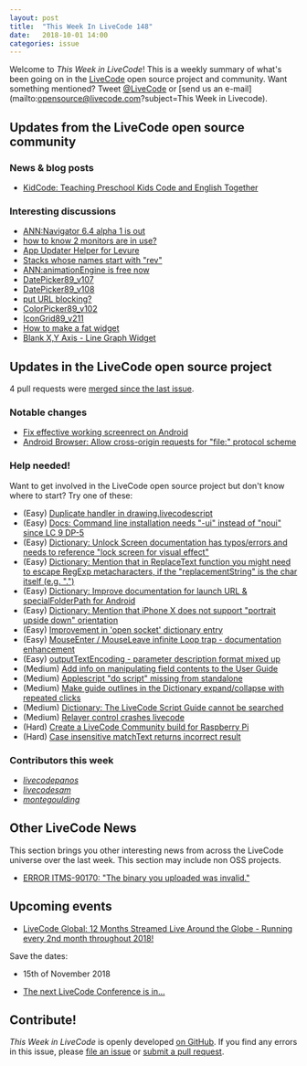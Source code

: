 ```yaml
---
layout: post
title:  "This Week In LiveCode 148"
date:   2018-10-01 14:00
categories: issue
---
```


Welcome to *This Week in LiveCode*!  This is a weekly summary of what's been
going on in the [LiveCode](https://livecode.com/) open source project and
community.  Want something mentioned?  Tweet
[@LiveCode](https://twitter.com/LiveCode) or
[send us an e-mail](mailto:opensource@livecode.com?subject=This Week in Livecode).

## Updates from the LiveCode open source community


### News & blog posts

- [KidCode: Teaching Preschool Kids Code and English Together](https://livecode.com/kidcode-teaching-preschool-kids-code-and-english-together/)


### Interesting discussions

- [ANN:Navigator 6.4 alpha 1 is out](https://www.mail-archive.com/use-livecode@lists.runrev.com/msg98137.html)
- [how to know 2 monitors are in use?](https://www.mail-archive.com/use-livecode@lists.runrev.com/msg98147.html)
- [App Updater Helper for Levure](https://www.mail-archive.com/use-livecode@lists.runrev.com/msg98160.html)
- [Stacks whose names start with "rev"](https://www.mail-archive.com/use-livecode@lists.runrev.com/msg98168.html)
- [ANN:animationEngine is free now](https://www.mail-archive.com/use-livecode@lists.runrev.com/msg98193.html)
- [DatePicker89_v107](https://www.mail-archive.com/use-livecode@lists.runrev.com/msg98244.html)
- [DatePicker89_v108](https://www.mail-archive.com/use-livecode@lists.runrev.com/msg98247.html)
- [put URL blocking?](https://www.mail-archive.com/use-livecode@lists.runrev.com/msg98249.html)
- [ColorPicker89_v102](https://www.mail-archive.com/use-livecode@lists.runrev.com/msg98248.html)
- [IconGrid89_v211](https://www.mail-archive.com/use-livecode@lists.runrev.com/msg98251.html)
- [How to make a fat widget](http://forums.livecode.com/viewtopic.php?t=31585&p=171892#p171892)
- [Blank X,Y Axis - Line Graph Widget](http://forums.livecode.com/viewtopic.php?t=31583&p=171878#p171878)

## Updates in the LiveCode open source project

4 pull requests were [merged since the last issue](https://github.com/search?q=org%3Alivecode+is%3Apublic+is%3Apr+is%3Amerged+merged%3A2018-09-24..2018-09-30&type=Issues).

<!---
### New LiveCode releases

- [LiveCode 9.0.1](https://www.mail-archive.com/use-livecode@lists.runrev.com/msg97854.html)
--->


### Notable changes

- [Fix effective working screenrect on Android](https://github.com/livecode/livecode/pull/6691)
- [Android Browser: Allow cross-origin requests for "file:" protocol scheme](https://github.com/livecode/livecode/pull/6698)

<!---
### Bug of the week

- [Bug 21586 - [Anomaly?] Can't reference name of the default card of a new stack](http://quality.livecode.com/show_bug.cgi?id=21586)

The reporter provided a detailed recipe as well as a helpful simple sample stack that allowed us to test and confirm the problem quickly.
--->

### Help needed!

Want to get involved in the LiveCode open source project but don't know where
to start?  Try one of these:

- (Easy) [Duplicate handler in drawing.livecodescript](https://quality.livecode.com/show_bug.cgi?id=21602)
- (Easy) [Docs: Command line installation needs "-ui" instead of "noui" since LC 9 DP-5](https://quality.livecode.com/show_bug.cgi?id=21340)
- (Easy) [Dictionary: Unlock Screen documentation has typos/errors and needs to reference "lock screen for visual effect"](https://quality.livecode.com/show_bug.cgi?id=21312)
- (Easy) [Dictionary: Mention that in ReplaceText function you might need to escape RegExp metacharacters, if the "replacementString" is the char itself (e.g. ".")](http://quality.livecode.com/show_bug.cgi?id=20943)
- (Easy) [Dictionary: Improve documentation for launch URL & specialFolderPath for Android](http://quality.livecode.com/show_bug.cgi?id=20722)
- (Easy) [Dictionary: Mention that iPhone X does not support "portrait upside down" orientation](http://quality.livecode.com/show_bug.cgi?id=20640)
- (Easy) [Improvement in 'open socket' dictionary entry](http://quality.livecode.com/show_bug.cgi?id=19597)
- (Easy) [MouseEnter / MouseLeave infinite Loop trap - documentation enhancement](http://quality.livecode.com/show_bug.cgi?id=20529)
- (Easy) [outputTextEncoding - parameter description format mixed up](http://quality.livecode.com/show_bug.cgi?id=19351)
- (Medium) [Add info on manipulating field contents to the User Guide](http://quality.livecode.com/show_bug.cgi?id=18990)
- (Medium) [Applescript "do script" missing from standalone](http://quality.livecode.com/show_bug.cgi?id=20993)
- (Medium) [Make guide outlines in the Dictionary expand/collapse with repeated clicks](http://quality.livecode.com/show_bug.cgi?id=18184)
- (Medium) [Dictionary: The LiveCode Script Guide cannot be searched](http://quality.livecode.com/show_bug.cgi?id=15957)
- (Medium) [Relayer control crashes livecode](https://quality.livecode.com/show_bug.cgi?id=21460)
- (Hard) [Create a LiveCode Community build for Raspberry Pi](http://forums.livecode.com/viewtopic.php?f=76&t=27912)
- (Hard) [Case insensitive matchText returns incorrect result](https://quality.livecode.com/show_bug.cgi?id=15312)


### Contributors this week

- *[livecodepanos](https://github.com/livecodepanos)*
- *[livecodesam](https://github.com/livecodesam)*
- *[montegoulding](https://github.com/montegoulding)*


## Other LiveCode News


This section brings you other interesting news from across the LiveCode universe over the last week. This section may include non OSS projects.

- [ERROR ITMS-90170: "The binary you uploaded was invalid."](http://forums.livecode.com/viewtopic.php?t=31564&p=171750#p171750)



## Upcoming events

* [LiveCode Global: 12 Months Streamed Live Around the Globe - Running every 2nd month throughout 2018!](https://livecode.com/global/) 

Save the dates:

- 15th of November 2018

* [The next LiveCode Conference is in...](https://www.mail-archive.com/use-livecode@lists.runrev.com/msg94801.html)


## Contribute!

*This Week in LiveCode* is openly developed
[on GitHub](https://github.com/livecode/this-week-in-livecode).
If you find any errors in this issue, please
[file an issue](https://github.com/livecode/this-week-in-livecode/issues) or
[submit a pull request](https://github.com/livecode/this-week-in-livecode/pulls).
